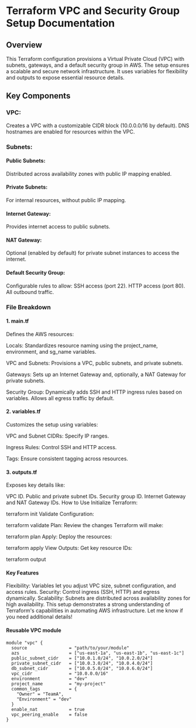 # Terraform VPC and Security Group Setup Documentation

## Overview
This Terraform configuration provisions a Virtual Private Cloud (VPC) with subnets, gateways, and a default security group in AWS. The setup ensures a scalable and secure network infrastructure. It uses variables for flexibility and outputs to expose essential resource details.

## Key Components

### VPC:
Creates a VPC with a customizable CIDR block (10.0.0.0/16 by default).
DNS hostnames are enabled for resources within the VPC.

### Subnets:
#### Public Subnets:
Distributed across availability zones with public IP mapping enabled.

#### Private Subnets:
For internal resources, without public IP mapping.

#### Internet Gateway:
Provides internet access to public subnets.

#### NAT Gateway:
Optional (enabled by default) for private subnet instances to access the internet.

#### Default Security Group:
Configurable rules to allow:
SSH access (port 22).
HTTP access (port 80).
All outbound traffic.

### File Breakdown

#### 1. main.tf
Defines the AWS resources:

Locals: Standardizes resource naming using the project_name, environment, and sg_name variables.

VPC and Subnets: Provisions a VPC, public subnets, and private subnets.

Gateways: Sets up an Internet Gateway and, optionally, a NAT Gateway for private subnets.

Security Group:
Dynamically adds SSH and HTTP ingress rules based on variables.
Allows all egress traffic by default.

#### 2. variables.tf
Customizes the setup using variables:

VPC and Subnet CIDRs: Specify IP ranges.

Ingress Rules: Control SSH and HTTP access.

Tags: Ensure consistent tagging across resources.

#### 3. outputs.tf
Exposes key details like:

VPC ID.
Public and private subnet IDs.
Security group ID.
Internet Gateway and NAT Gateway IDs.
How to Use
Initialize Terraform:


terraform init
Validate Configuration:


terraform validate
Plan: Review the changes Terraform will make:


terraform plan
Apply: Deploy the resources:


terraform apply
View Outputs: Get key resource IDs:


terraform output

#### Key Features
Flexibility: Variables let you adjust VPC size, subnet configuration, and access rules.
Security: Control ingress (SSH, HTTP) and egress dynamically.
Scalability: Subnets are distributed across availability zones for high availability.
This setup demonstrates a strong understanding of Terraform's capabilities in automating AWS infrastructure. Let me know if you need additional details!

#### Reusable VPC module

```hcl
module "vpc" {
  source                = "path/to/your/module"
  azs                   = ["us-east-1a", "us-east-1b", "us-east-1c"]
  public_subnet_cidr    = ["10.0.1.0/24", "10.0.2.0/24"]
  private_subnet_cidr   = ["10.0.3.0/24", "10.0.4.0/24"]
  db_subnet_cidr        = ["10.0.5.0/24", "10.0.6.0/24"]
  vpc_cidr              = "10.0.0.0/16"
  environment           = "dev"
  project_name          = "my-project"
  common_tags           = {
    "Owner" = "TeamA",
    "Environment" = "dev"
  }
  enable_nat            = true
  vpc_peering_enable    = false
}
```


